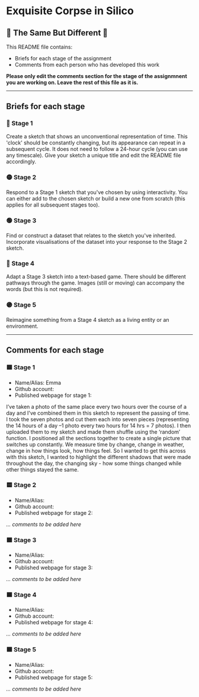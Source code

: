 # Exquisite Corpse in Silico
## 🔻 The Same But Different 🔻

This README file contains:
- Briefs for each stage of the assignment
- Comments from each person who has developed this work

**Please only edit the comments section for the stage of the assignmnent you are working on. Leave the rest of this file as it is.**

*****
## Briefs for each stage

### 🔴 Stage 1
Create a sketch that shows an unconventional representation of time. This 'clock' should be constantly changing, but its appearance can repeat in a subsequent cycle. It does not need to follow a 24-hour cycle (you can use any timescale). Give your sketch a unique title and edit the README file accordingly.

### 🟡 Stage 2
Respond to a Stage 1 sketch that you've chosen by using interactivity. You can either add to the chosen sketch or build a new one from scratch (this applies for all subsequent stages too).

### 🟢 Stage 3
Find or construct a dataset that relates to the sketch you've inherited. Incorporate visualisations of the dataset into your response to the Stage 2 sketch.

### 🔵 Stage 4
Adapt a Stage 3 sketch into a text-based game. There should be different pathways through the game. Images (still or moving) can accompany the words (but this is not required).

### 🟣 Stage 5
Reimagine something from a Stage 4 sketch as a living entity or an environment.

*****
## Comments for each stage

### 🟥 Stage 1
- Name/Alias: Emma
- Github account:
- Published webpage for stage 1:

I’ve taken a photo of the same place every two hours over the course of a day and I've combined them in this sketch to represent the passing of time. I took the seven photos and cut them each into seven pieces (representing the 14 hours of a day –1 photo every two hours for 14 hrs = 7 photos). I then uploaded them to my sketch and made them shuffle using the ‘random’ function. I positioned all the sections together to create a single picture that switches up constantly.
We measure time by change, change in weather, change in how things look, how things feel. So I wanted to get this across with this sketch, I wanted to highlight the different shadows that were made throughout the day, the changing sky - how some things changed while other things stayed the same. 

### 🟨 Stage 2
- Name/Alias:
- Github account:
- Published webpage for stage 2:

*... comments to be added here*

### 🟩 Stage 3
- Name/Alias:
- Github account:
- Published webpage for stage 3:

*... comments to be added here*

### 🟦 Stage 4
- Name/Alias:
- Github account:
- Published webpage for stage 4:

*... comments to be added here*

### 🟪 Stage 5
- Name/Alias:
- Github account:
- Published webpage for stage 5:

*... comments to be added here*
